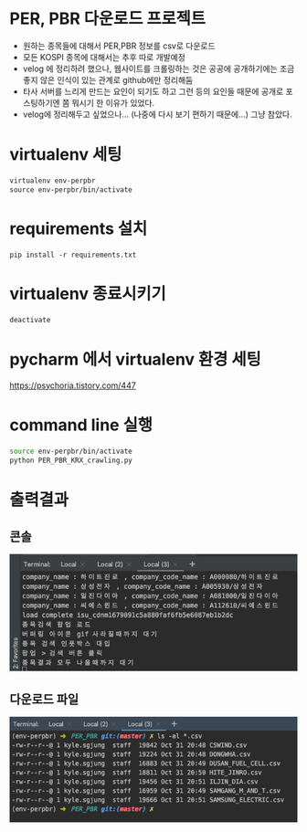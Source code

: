 # PER, PBR 다운로드 프로젝트
- 원하는 종목들에 대해서 PER,PBR 정보를 csv로 다운로드 
- 모든 KOSPI 종목에 대해서는 추후 따로 개발예정
- velog 에 정리하려 했으나, 웹사이트를 크롤링하는 것은 공공에 공개하기에는 조금 좋지 않은 인식이 있는 관계로 github에만 정리해둠
- 타사 서버를 느리게 만드는 요인이 되기도 하고 그런 등의 요인들 때문에 공개로 포스팅하기엔 쫌 뭐시기 한 이유가 있었다. 
- velog에 정리해두고 싶었으나... (나중에 다시 보기 편하기 때문에...) 그냥 참았다.

# virtualenv 세팅
```
virtualenv env-perpbr  
source env-perpbr/bin/activate
```

# requirements 설치
```
pip install -r requirements.txt
```

# virtualenv 종료시키기
```bash
deactivate
```

# pycharm 에서 virtualenv 환경 세팅
https://psychoria.tistory.com/447

# command line 실행
```bash
source env-perpbr/bin/activate
python PER_PBR_KRX_crawling.py
```

# 출력결과
## 콘솔
![이미지](./md/img/1.png)

## 다운로드 파일
![이미지](./md/img/2.png)



